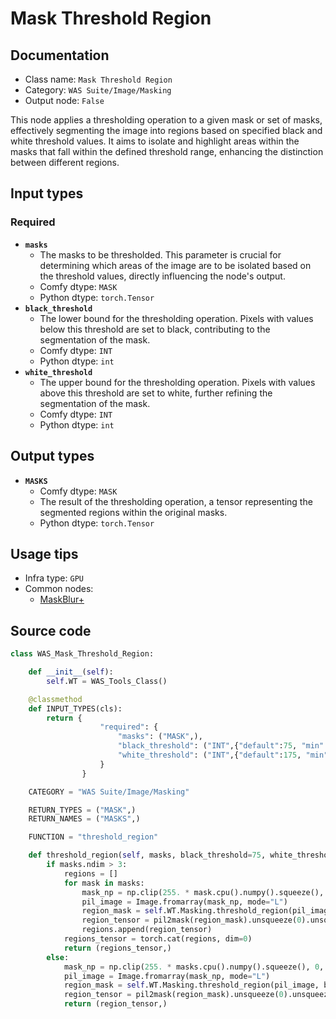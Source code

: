 # Mask Threshold Region
## Documentation
- Class name: `Mask Threshold Region`
- Category: `WAS Suite/Image/Masking`
- Output node: `False`

This node applies a thresholding operation to a given mask or set of masks, effectively segmenting the image into regions based on specified black and white threshold values. It aims to isolate and highlight areas within the masks that fall within the defined threshold range, enhancing the distinction between different regions.
## Input types
### Required
- **`masks`**
    - The masks to be thresholded. This parameter is crucial for determining which areas of the image are to be isolated based on the threshold values, directly influencing the node's output.
    - Comfy dtype: `MASK`
    - Python dtype: `torch.Tensor`
- **`black_threshold`**
    - The lower bound for the thresholding operation. Pixels with values below this threshold are set to black, contributing to the segmentation of the mask.
    - Comfy dtype: `INT`
    - Python dtype: `int`
- **`white_threshold`**
    - The upper bound for the thresholding operation. Pixels with values above this threshold are set to white, further refining the segmentation of the mask.
    - Comfy dtype: `INT`
    - Python dtype: `int`
## Output types
- **`MASKS`**
    - Comfy dtype: `MASK`
    - The result of the thresholding operation, a tensor representing the segmented regions within the original masks.
    - Python dtype: `torch.Tensor`
## Usage tips
- Infra type: `GPU`
- Common nodes:
    - [MaskBlur+](../../ComfyUI_essentials/Nodes/MaskBlur+.md)



## Source code
```python
class WAS_Mask_Threshold_Region:

    def __init__(self):
        self.WT = WAS_Tools_Class()

    @classmethod
    def INPUT_TYPES(cls):
        return {
                    "required": {
                        "masks": ("MASK",),
                        "black_threshold": ("INT",{"default":75, "min":0, "max": 255, "step": 1}),
                        "white_threshold": ("INT",{"default":175, "min":0, "max": 255, "step": 1}),
                    }
                }

    CATEGORY = "WAS Suite/Image/Masking"

    RETURN_TYPES = ("MASK",)
    RETURN_NAMES = ("MASKS",)

    FUNCTION = "threshold_region"

    def threshold_region(self, masks, black_threshold=75, white_threshold=255):
        if masks.ndim > 3:
            regions = []
            for mask in masks:
                mask_np = np.clip(255. * mask.cpu().numpy().squeeze(), 0, 255).astype(np.uint8)
                pil_image = Image.fromarray(mask_np, mode="L")
                region_mask = self.WT.Masking.threshold_region(pil_image, black_threshold, white_threshold)
                region_tensor = pil2mask(region_mask).unsqueeze(0).unsqueeze(1)
                regions.append(region_tensor)
            regions_tensor = torch.cat(regions, dim=0)
            return (regions_tensor,)
        else:
            mask_np = np.clip(255. * masks.cpu().numpy().squeeze(), 0, 255).astype(np.uint8)
            pil_image = Image.fromarray(mask_np, mode="L")
            region_mask = self.WT.Masking.threshold_region(pil_image, black_threshold, white_threshold)
            region_tensor = pil2mask(region_mask).unsqueeze(0).unsqueeze(1)
            return (region_tensor,)

```
